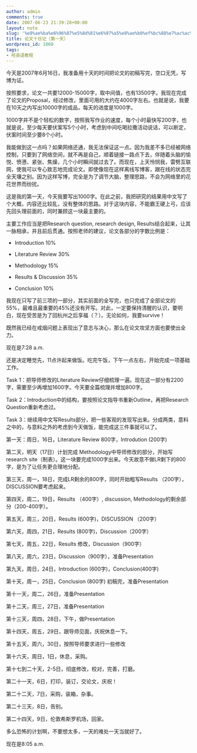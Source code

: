 ```yaml
---
author: admin
comments: true
date: 2007-06-23 21:39:28+00:00
layout: note
slug: '%e8%ae%ba%e6%96%87%e5%8d%81%e6%97%a5%e8%ae%b0%ef%bc%88%e7%ac%ac%e4%b8%80%e5%a4%a9%ef%bc%89'
title: 论文十日记（第一天）
wordpress_id: 1060
tags:
- 呸英语教程
---
```





今天是2007年6月16日，我准备用十天的时间把论文的初稿写完，空口无凭，写博为证。




按照要求，论文一共要12000-15000字，取中间值，也有13500字。我现在完成了论文的Proposal，经过修改，里面可用的大约在4000字左右。也就是说，我要在10天之内写出10000字的成品，每天的进度是1000字。




1000字并不是个轻松的数字，按照我写作业的速度，每个小时最快写200字，也就是说，至少每天要伏案写5个小时，考虑到中间吃喝拉撒活动说话，可以断定，伏案时间至少要8个小时。




我能做到这一点吗？如果网络还通，我无法保证这一点。因为我差不多已经被网络控制，只要到了网络空间，就不再是自己，顺着链接一路点下去，伴随着头脑的愉悦、愤懑、紧张、焦燥，几个小时瞬间就过去了。而现在，上天怜悯我，雷劈互联网，使我可以专心致志地完成论文。即使像现在这样离线写博客，跟在线的状态完全天壤之别。因为这样写博，完全是为了调节大脑，整理思路，不会为网络里的花花世界而纷扰。




这是我的第一天，今天我要写出1000字。在此之前，我把研究的结果用中文写了个大概，内容还比较乱，没有整体的思路。对于这块内容，不能霸王硬上弓，应该先回头理前面的，同时兼顾这一块最主要的。




主要工作应当是把Research question, research design, Results结合起来，让其一脉相承，并且前后贯通。按照老师的建议，论文各部分的字数比例是：






  * Introduction 10%


  * Literature Review 30%


  * Methodology 15%


  * Results & Discussion 35%


  * Conclusion 10%




我现在只写了前三项的一部分，其实前面的全写完，也只完成了全部论文的55%，最难且最重要的45%还没有开写。对此，一定要保持清醒的认识，要明白，现在受苦是为了回杭州之后享福（？）。无论如何，我要survive！




既然我已经在戒烟问题上表现出了意志与决心，那么在论文攻坚方面也要使出全力。




现在是7:28 a.m.




还是决定睡觉先，11点许起来做饭。吃完午饭，下午一点左右，开始完成一项基础工作。




Task 1：把导师修改的Literature Review仔细梳理一遍。现在这一部分有2200字，需要至少再增加1600字。今天要全篇梳理并增加800字。




Task 2：Introduction中的结构，要按照论文指导书重新Outline，再把Research Question重新考虑过。




Task 3：继续用中文写Results部分，把一些客观的发现写出来。分成两类，意料之中的，与意料之外的考虑到今天做饭，能完成这三件事就可以了。




第一天：周日，16日，Literature Review 800字，Introdution (200字)




第二天，明天（17日）计划完成 Methodology中导师修改的部分，开始写research site（制表）。这一块要完成1000字出来。今天故意不做LR剩下的800字，是为了让任务更合理地分配。




第三天，周一，18日，完成LR剩余的800字，同时开始粗写Results （200字），DISCUSSION要考虑起来。




第四天，周二，19日，Results （400字）, discussion, Methodology的剩余部分（200-400字）。




第五天，周三，20日，Results (600字)，DISCUSSION （200字）




第六天，周四，21日，Results (800字)，Discussion（200字）




第七天，周五，22日，Results 修改，Discussion（900字）




第八天，周六，23日，Discussion（900字），准备Presentation




第九天，周日，24日，Introduction (600字)，Conclusion(400字)




第十天，周一，25日，Conclusion (800字) 初稿完，准备Presentation




第十一天，周二，26日，准备Presentation




第十二天，周三，27日，准备Presentation




第十三天，周四，28日，下午，做Presentation




第十四天，周五，29日，跟导师见面，庆祝休息一下。




第十五天，周六，30日，按照导师要求进行一些修改




第十六天，周日，1日，休息，采购。




第十七到二十天，2-5日，彻底修改，校对，完善，打磨。




第二十一天，6日，打印，装订，交论文，庆祝！




第二十二天，7日，采购，装箱，杂事。




第二十三天，8日，告别。




第二十四天，9日，伦敦希斯罗机场，回家。




多么恐怖的计划啊，不要想太多，一天的难处一天当就好了。




现在是8:05 a.m.  




